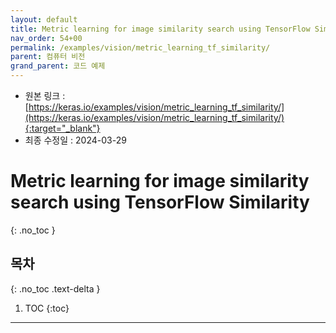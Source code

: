 ```yaml
---
layout: default
title: Metric learning for image similarity search using TensorFlow Similarity
nav_order: 54+00
permalink: /examples/vision/metric_learning_tf_similarity/
parent: 컴퓨터 비전
grand_parent: 코드 예제
---
```


* 원본 링크 : [https://keras.io/examples/vision/metric_learning_tf_similarity/](https://keras.io/examples/vision/metric_learning_tf_similarity/){:target="_blank"}
* 최종 수정일 : 2024-03-29

# Metric learning for image similarity search using TensorFlow Similarity
{: .no_toc }

## 목차
{: .no_toc .text-delta }

1. TOC
{:toc}

---
